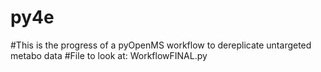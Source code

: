 # py4e
#This is the progress of a pyOpenMS workflow to dereplicate untargeted metabo data 
#File to look at: WorkflowFINAL.py

